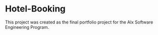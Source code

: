 # Hotel-Booking
This project was created as the final portfolio project for the Alx Software Engineering Program.

